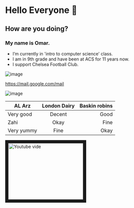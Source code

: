 # Hello Everyone 👋

## How are you doing?

### My name is Omar.


- I’m currently in 'intro to computer science' class.
- I am in 9th grade and have been at ACS for 11 years now.
- I support Chelsea Football Club.

![image](https://user-images.githubusercontent.com/123292188/213906149-1197418e-0380-47d2-8c2e-7fa1d61c153f.png)


https://mail.google.com/mail 

![image](https://user-images.githubusercontent.com/123292188/214226094-5886339f-e548-4e2e-95cc-d5b88564f843.png)

| AL Arz       | London Dairy |Baskin robins  |
| ------------- |:-------------:| -----:|
| Very good      |Decent | Good |
| Zahi      | Okay      |   Fine |
| Very yummy | Fine      |   Okay |


<a href="[http://www.youtube.com/watch?feature=player_embedded&v=YOUTUBE_VIDEO_ID_HERE](https://youtu.be/Y1-76T_boV4)
" target="_blank"><img src="[http://img.youtube.com/vi/YOUTUBE_VIDEO_ID_HERE/0.jpg](https://youtu.be/Y1-76T_boV4)" 
alt="Youtube vide" width="240" height="180" border="10" /></a> 
